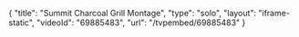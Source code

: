 {
    "title": "Summit Charcoal Grill Montage",
    "type": "solo",
    "layout": "iframe-static",
    "videoId": "69885483",
    "url": "\/tvpembed\/69885483"
}